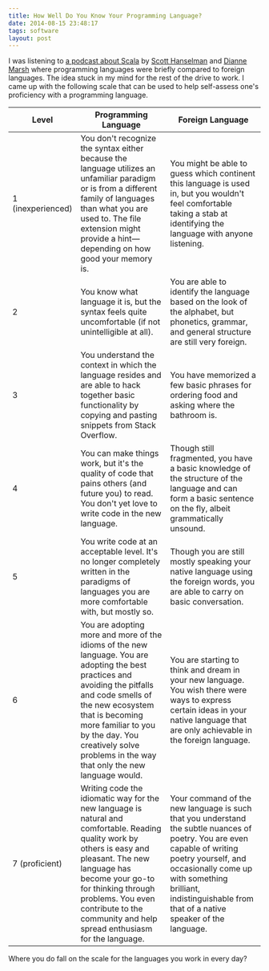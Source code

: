 ```yaml
---
title: How Well Do You Know Your Programming Language?
date: 2014-08-15 23:48:17
tags: software
layout: post
---
```


I was listening to [a podcast about Scala](http://hanselminutes.com/394/demystifying-scala-with-netflixs-dianne-marsh) by [Scott Hanselman](http://www.hanselman.com/) and [Dianne Marsh](http://diannemarsh.com/) where programming languages were briefly compared to foreign languages. The idea stuck in my mind for the rest of the drive to work. I came up with the following scale that can be used to help self-assess one's proficiency with a programming language.

<table>
  <thead>
    <tr>
      <th>Level</th>
      <th>Programming Language</th>
      <th>Foreign Language</th>
      <!-- TODO: idea: add a "next steps" or "advice" column. Or maybe just a paragraph about it. -->
    </tr>
  </thead>
  <tbody>
    <tr>
      <td>1 (inexperienced)</td>
      <td>You don't recognize the syntax either because the language utilizes an unfamiliar paradigm or is from a different family of languages than what you are used to. The file extension might provide a hint—depending on how good your memory is.</td>
      <td>You might be able to guess which continent this language is used in, but you wouldn't feel comfortable taking a stab at identifying the language with anyone listening.</td>
    </tr>
    <tr>
      <td>2</td>
      <td>You know what language it is, but the syntax feels quite uncomfortable (if not unintelligible at all).</td>
      <td>You are able to identify the language based on the look of the alphabet, but phonetics, grammar, and general structure are still very foreign.</td>
    </tr>
    <tr>
      <td>3</td>
      <td>You understand the context in which the language resides and are able to hack together basic functionality by copying and pasting snippets from Stack Overflow.</td>
      <td>You have memorized a few basic phrases for ordering food and asking where the bathroom is.</td>
    </tr>
    <tr>
      <td>4</td>
      <td>You can make things work, but it's the quality of code that pains others (and future you) to read. You don't yet love to write code in the new language.</td>
      <td>Though still fragmented, you have a basic knowledge of the structure of the language and can form a basic sentence on the fly, albeit grammatically unsound.</td>
    </tr>
    <tr>
      <td>5</td>
      <td>You write code at an acceptable level. It's no longer completely written in the paradigms of languages you are more comfortable with, but mostly so.</td>
      <td>Though you are still mostly speaking your native language using the foreign words, you are able to carry on basic conversation.</td>
    </tr>
    <tr>
      <td>6</td>
      <td>You are adopting more and more of the idioms of the new language. You are adopting the best practices and avoiding the pitfalls and code smells of the new ecosystem that is becoming more familiar to you by the day. You creatively solve problems in the way that only the new language would.</td>
      <td>You are starting to think and dream in your new language. You wish there were ways to express certain ideas in your native language that are only achievable in the foreign language.</td>
    </tr>
    <tr>
      <td>7 (proficient)</td>
      <td>Writing code the idiomatic way for the new language is natural and comfortable. Reading quality work by others is easy and pleasant. The new language has become your go-to for thinking through problems. You even contribute to the community and help spread enthusiasm for the language.</td>
      <td>Your command of the new language is such that you understand the subtle nuances of poetry. You are even capable of writing poetry yourself, and occasionally come up with something brilliant, indistinguishable from that of a native speaker of the language.</td>
    </tr>
  </tbody>
</table>

Where you do fall on the scale for the languages you work in every day?
